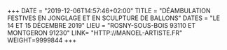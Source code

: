 +++
DATE = "2019-12-06T14:57:46+02:00"
TITLE = "DÉAMBULATION FESTIVES EN JONGLAGE ET EN SCULPTURE DE BALLONS"
DATES = "LE 14 ET 15 DÉCEMBRE 2019"
LIEU = "ROSNY-SOUS-BOIS 93110 ET MONTGERON 91230"
LINK= "HTTP://MANOEL-ARTISTE.FR"
WEIGHT=9999844
+++
